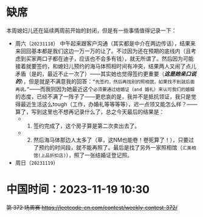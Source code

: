 
# 缺席

本周媳妇儿还在延续两周前开始的封闭，但是有一些事情值得记录一下：
- 周六（`20231118`） 中午起来跟客户沟通（其实都是中介在两边传话），结果来来回回基本都是我们这边一万一万的让了。不过因为还在预期的底线内（且考虑到买家两口子都在迪子，应该也不会多有钱），就无所谓了。然后因为可能接着就要签约，和媳妇儿预约的海马体照相时间有冲突，结果两人又闹了点儿矛盾（是的，最近不止一次了）——其实她也觉得签约更重要（***这是她亲口说的***），但是就是不满意我的回答：`“先签约，然后再找别的照相馆，如果找不到就后面再说。”`——而我则因为她最近这个`必须要通过结婚证（and 婚礼）来认可我们的婚姻`的态度，已经不满了一阵子了——更悲哀的是，我并不是抵抗领证，我只是觉得最近生活这么tough（工作，办婚礼等等等等），迟一点领又能怎么样？——算了，写到这里也不想再记录什么了，总之今天最后的结果是：
  * 1. 签约完成了，这个房子算是第二次卖出去了。
  * 2. 然后海马体那边人太多了（草，这NM也能卷！卷死算了！），只要过了预约的时间段，就不能再照了。最后是找了另外一家照相馆（`汇美相馆(上品折扣店)`），照了一张结婚证登记照。
- 周日（`20231119`）

# 中国时间：2023-11-19 10:30

~~第 372 场周赛 https://leetcode-cn.com/contest/weekly-contest-372/~~
